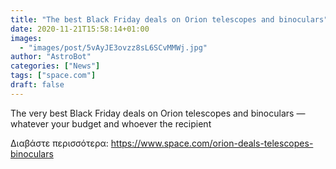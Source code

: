```yaml
---
title: "The best Black Friday deals on Orion telescopes and binoculars"
date: 2020-11-21T15:58:14+01:00
images:
  - "images/post/5vAyJE3ovzz8sL6SCvMMWj.jpg"
author: "AstroBot"
categories: ["News"]
tags: ["space.com"]
draft: false
---
```


The very best Black Friday deals on Orion telescopes and binoculars — whatever your budget and whoever the recipient 

Διαβάστε περισσότερα: https://www.space.com/orion-deals-telescopes-binoculars
